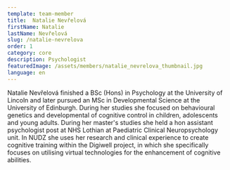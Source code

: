 ```yaml
---
template: team-member
title:  Natalie Nevřelová 
firstName: Natalie
lastName: Nevřelová
slug: /natalie-nevrelova
order: 1
category: core
description: Psychologist
featuredImage: /assets/members/natalie_nevrelova_thumbnail.jpg
language: en
---
```


Natalie Nevřelová finished a BSc (Hons) in Psychology at the University of Lincoln and later pursued an MSc in Developmental Science at the University of Edinburgh. During her studies she focused on behavioural genetics and developmental of cognitive control in children, adolescents and young adults. During her master's studies she held a hon assistant psychologist post at NHS Lothian at Paediatric Clinical Neuropsychology unit. In NUDZ she uses her research and clinical experience to create cognitive training within the Digiwell project, in which she specifically focuses on utilising virtual technologies for the enhancement of cognitive abilities.
